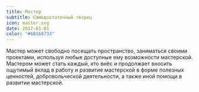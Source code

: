 ```yaml
---
title: Мастер
subtitle: Самодостаточный творец
icon: master.svg
date: 2017-01-01
color: "#6B168733"
---
```


Мастер может свободно посещать пространство, заниматься своими проектами, используя любые доступные ему возможности мастерской. Мастером может стать каждый, кто внёс и продолжает вносить ощутимый вклад в работу и развитие мастерской в форме полезных ценностей, добровольческой деятельности, а также иной помощи в развитии мастерской.
